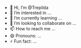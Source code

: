- 👋 Hi, I’m @Trepilda
- 👀 I’m interested in ...
- 🌱 I’m currently learning ...
- 💞️ I’m looking to collaborate on ...
- 📫 How to reach me ...
- 😄 Pronouns: ...
- ⚡ Fun fact: ...

<!---
Trepilda/Trepilda is a ✨ special ✨ repository because its `README.md` (this file) appears on your GitHub profile.
You can click the Preview link to take a look at your changes.
--->
